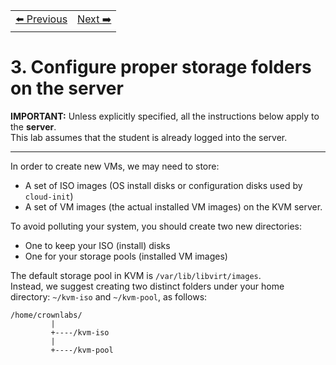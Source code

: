 <table style="width:100%">
  <tr>
    <td align="left"><a href="../1.2/README.md">⬅️ Previous</a></td>
    <td align="right"><a href="../1.4/README.md">Next ➡️</a></td>
  </tr>
</table>

# 3. Configure proper storage folders on the server

**IMPORTANT:** Unless explicitly specified, all the instructions below apply to the **server**.  
This lab assumes that the student is already logged into the server.

---

In order to create new VMs, we may need to store:  
- A set of ISO images (OS install disks or configuration disks used by `cloud-init`)  
- A set of VM images (the actual installed VM images) on the KVM server.  

To avoid polluting your system, you should create two new directories:  
- One to keep your ISO (install) disks  
- One for your storage pools (installed VM images)  

The default storage pool in KVM is `/var/lib/libvirt/images`.  
Instead, we suggest creating two distinct folders under your home directory: `~/kvm-iso` and `~/kvm-pool`, as follows:

```text
/home/crownlabs/
         |
         +----/kvm-iso
         |
         +----/kvm-pool
